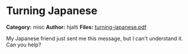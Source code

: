 # Turning Japanese
**Category:** misc
**Author:** hjalti
**Files:** [turning-japanese.pdf](./turning-japanese.pdf)

My Japanese friend just sent me this message, but I can't understand it. Can you help?
